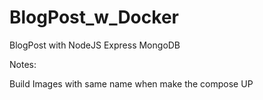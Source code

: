 # BlogPost_w_Docker
BlogPost with NodeJS Express MongoDB


Notes:

Build Images with same name when make the compose UP
